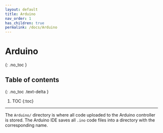 ```yaml
---
layout: default
title: Arduino
nav_order: 1
has_children: true
permalink: /docs/Arduino
---
```


# Arduino
{: .no_toc }

## Table of contents
{: .no_toc .text-delta }

1. TOC
{:toc}

---

The `Arduino/` directory is where all code uploaded to the Arduino controller is stored. The Arduino IDE saves all `.ino` code files into a directory with the corresponding name.
